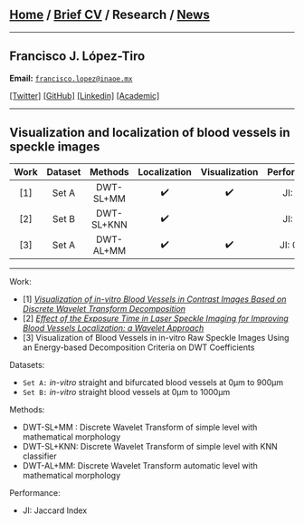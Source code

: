 
## [Home](/index) / [Brief CV](/brief_cv) / Research / [News](/news)
___




## Francisco J. López-Tiro 
**Email:** [`francisco.lopez@inaoe.mx`](mailto:francisco.lopez@inaoe.com?subject=%20Hello,%20Francisco)


[[Twitter]](https://twitter.com/Friscolt)
[[GitHub]](https://github.com/friscolt)
[[Linkedin]](https://www.linkedin.com/in/friscolt)
[[Academic]](https://scholar.google.es/citations?user=IlG06bYAAAAJ&hl=es)


---

## Visualization and localization of blood vessels in speckle images


| Work |   Dataset     |    Methods   | Localization | Visualization | Performance |
|:----:|:-------------:|:------------:|:------------:|:-------------:|:-----------:|
|  [1] | Set A         | DWT-SL+MM    |       ✔️     |       ✔️      |   JI: 0.8   |
|  [2] | Set B         | DWT-SL+KNN   |       ✔️     |               |   JI: 0.9   |
|  [3] | Set A         | DWT-AL+MM    |       ✔️     |       ✔️      |   JI: 0.10  |

___


Work:

* [1] [*Visualization of in-vitro Blood Vessels in Contrast Images Based on Discrete Wavelet Transform Decomposition*](https://ieeexplore.ieee.org/document/8827144)
* [2] [*Effect of the Exposure Time in Laser Speckle Imaging for Improving Blood Vessels Localization: a Wavelet Approach*](https://ieeexplore.ieee.org/document/9129242/)
* [3] Visualization of Blood Vessels in in-vitro Raw Speckle Images Using an Energy-based Decomposition Criteria on DWT Coefficients

Datasets:


*  `Set A:` *in-vitro* straight and bifurcated blood vessels at 0µm to 900µm
*  `Set B:` *in-vitro* straight blood vessels at 0µm to 1000µm


Methods: 

* DWT-SL+MM : Discrete Wavelet Transform of simple level with mathematical morphology 
* DWT-SL+KNN: Discrete Wavelet Transform of simple level with KNN classifier
* DWT-AL+MM: Discrete Wavelet Transform automatic level with mathematical morphology 


Performance:

* JI: Jaccard Index




